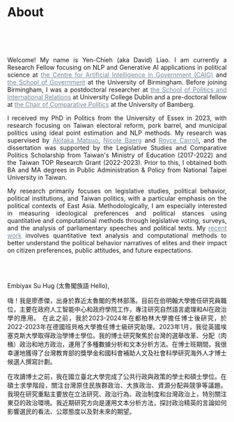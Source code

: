# About



    
<br/><br> <br> 

<div style="text-align: justify">
<!-- 
Welcome! I am currently a postdoctoral researcher at <a href="https://www.ucd.ie/spire/" style="color: #778899; text-decoration: underline;">University College Dublin</a> in the School of Politics and International Relations and <a href="https://www.nexsys-energy.ie/about-nexsys/" style="color: #778899; text-decoration: underline;">NexSys</a>, a cross-disciplinary project funded by Science Foundation Ireland. I am also a forthcoming Research Fellow in Natural Language Processing at <a href="https://www.birmingham.ac.uk/research/centre-for-artificial-intelligence-in-government/people" style="color: #778899; text-decoration: underline;" target="_blank">the Centre for Artificial Intelligence in Government (CAIG)</a> and <a href="https://www.birmingham.ac.uk/schools/government" style="color: #778899; text-decoration: underline;" target="_blank">the School of Government</a> at the University of Birmingham. I received my PhD in Political Science from the University of Essex in January 2023, following my BA and MA in Public Administration & Policy from National Taipei University in Taiwan. -->

Welcome! My name is Yen-Chieh (aka David) Liao. I am currently a Research Fellow focusing on NLP and Generative AI applications in political science at <a href="https://www.birmingham.ac.uk/staff/profiles/gov/liao-yen-chieh" style="color: #778899; text-decoration: underline;" target="_blank">the Centre for Artificial Intelligence in Government (CAIG)</a> and <a href="https://www.birmingham.ac.uk/schools/government" style="color: #778899; text-decoration: underline;" target="_blank">the School of Government</a> at the University of Birmingham. Before joining Birmingham, I was a postdoctoral researcher at <a href="https://www.ucd.ie/spire/" style="color: #778899; text-decoration: underline;">the School of Politics and International Relations</a> at University College Dublin and a pre-doctoral fellow at <a href="https://www.uni-bamberg.de/en/comparpol/faculty-and-staff/thomas-saalfeld/" style="color: #778899; text-decoration: underline;">the Chair of Comparative Politics</a> at the University of Bamberg.

I received my PhD in Politics from the University of Essex in 2023, with research focusing on Taiwan electoral reform, pork barrel, and municipal politics using ideal point estimation and NLP methods. My research was supervised by <a href="https://amatsuo.net" style="color: #778899; text-decoration: underline;" target="_blank">Akitaka Matsuo</a>,  <a href="https://nicolebaerg.com" style="color: #778899; text-decoration: underline;" target="_blank">Nicole Baerg</a> and <a href="https://www.essex.ac.uk/people/CARRO40801/Royce-Carroll" style="color: #778899; text-decoration: underline;" target="_blank">Royce Carroll</a>, and the dissertation was supported by the Legislative Studies and Comparative Politics Scholarship from Taiwan's Ministry of Education (2017-2022) and the Taiwan TOP Research Grant (2022-2023). Prior to this, I obtained both BA and MA degrees in Public Administration & Policy from National Taipei University in Taiwan.


My research primarily focuses on legislative studies, political behavior, political institutions, and Taiwan politics, with a particular emphasis on the political contexts of East Asia. Methodologically, I am especially interested in measuring ideological preferences and political stances using quantitative and computational methods through legislative voting, surveys, and the analysis of parliamentary speeches and political texts. My <a href="https://davidycliao.github.io/research/" style="color: #778899; text-decoration: underline;">recent work</a> involves quantitative text analysis and computational methods to better understand the political behavior narratives of elites and their impact on citizen preferences, public attitudes, and future expectations.

<br> <br> 

Embiyax Su Hug (太魯閣族語 Hello),

嗨！我是廖彥傑，出身於靠近太魯閣的秀林部落。目前在伯明翰大學擔任研究員職位，主要在政府人工智能中心和政府學院工作，專注研究自然語言處理和AI在政治學的應用。 在此之前，我於2023-2024年在都柏林大學擔任博士後研究，於2022-2023年在德國班貝格大學擔任博士級研究助理。2023年1月，我從英國埃塞克斯大學取得政治學博士學位。我的博士研究聚焦於台灣的選舉改革、分配（肉桶）政治和地方政治，運用了多種數據分析和文本分析方法。在博士班期間，我很幸運地獲得了台灣教育部的獎學金和國科會補助人文及社會科學研究海外人才博士候選人撰寫計劃。

在攻讀博士之前，我在國立臺北大學完成了公共行政與政策的學士和碩士學位。在碩士求學階段，關注台灣原住民族群政治、大族政治、資源分配與競爭等議題。 我現在研究重點主要放在立法研究、政治行為、政治制度和台灣政治上，特別關注東亞的政治環境。我近期研究方向是運用文本分析方法，探討政治精英的言論如何影響選民的看法、公眾態度以及對未來的期望。



<div style="text-align: center">


<!-- [![Linkedin Badge](https://img.shields.io/badge/linkedin-0077B5?style=for-the-badge&logo=linkedin&logoColor=white)](https://www.linkedin.com/authwall?trk=gf&trkInfo=AQERrkO9JeuxgQAAAYGIXxZw-IMriZ16fxaCyQ9B4fcr8SgrQXFIA4WvPBytf98cJPl4KsPT6KiRHzqt-s3Ozl8_IoJ8cn9_lBY1_kQiozmVJV_bXf0xolwYZIIc_TwCBrvqjMU=&original_referer=https://davidycliao.github.io/&sessionRedirect=https%3A%2F%2Fwww.linkedin.com%2Fin%2Fdavid-yen-chieh-liao-51a0a3168%2F)
[![Twitter Badge](https://img.shields.io/badge/twitter-1DA1F2?style=for-the-badge&logo=twitter&logoColor=white)](https://twitter.com/liaoyenchieh)
[![Mail Badge](https://img.shields.io/badge/Gmail-D14836?style=for-the-badge&logo=gmail&logoColor=white)](mailto:davidycliao@gamil.com) -->


</div>

